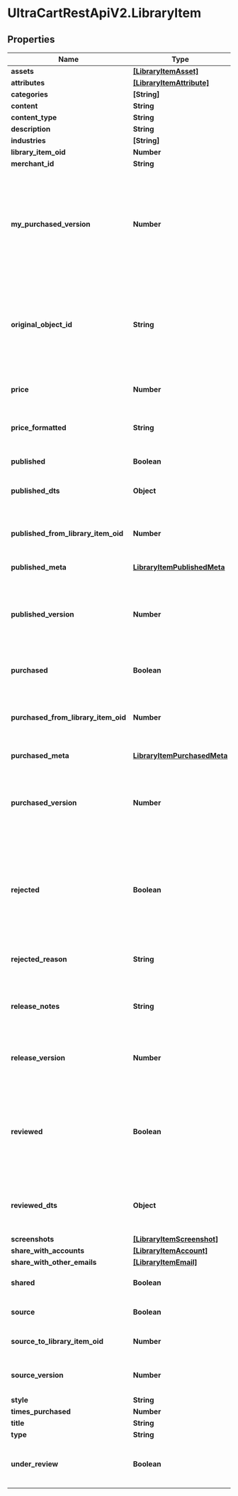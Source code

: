 # UltraCartRestApiV2.LibraryItem

## Properties
Name | Type | Description | Notes
------------ | ------------- | ------------- | -------------
**assets** | [**[LibraryItemAsset]**](LibraryItemAsset.md) |  | [optional] 
**attributes** | [**[LibraryItemAttribute]**](LibraryItemAttribute.md) |  | [optional] 
**categories** | **[String]** |  | [optional] 
**content** | **String** |  | [optional] 
**content_type** | **String** |  | [optional] 
**description** | **String** |  | [optional] 
**industries** | **[String]** |  | [optional] 
**library_item_oid** | **Number** |  | [optional] 
**merchant_id** | **String** |  | [optional] 
**my_purchased_version** | **Number** | If this is a public item and the merchant has already purchased it, this is their version.  If not yet purchased, this will be zero.  This value will only be populated during a searchPublicItems() call. | [optional] 
**original_object_id** | **String** | This id points to the original object that was added to the library. For flows and campaigns, this is a uuid string.  For upsells, it is an oid integer.  For transactional_emails, it is an email name. | [optional] 
**price** | **Number** | The price of the published item.  Null for any private library items. | [optional] 
**price_formatted** | **String** | The formatted price of the published item.  Null for any private library items. | [optional] 
**published** | **Boolean** | True if this library item is a published item (not source) | [optional] 
**published_dts** | **Object** | The timestamp of the last published version | [optional] 
**published_from_library_item_oid** | **Number** | The source item used to publish this item.  This allows for comparisons between source and published | [optional] 
**published_meta** | [**LibraryItemPublishedMeta**](LibraryItemPublishedMeta.md) |  | [optional] 
**published_version** | **Number** | The source version when this item was published.  This allows for out-of-date alerts to be shown when there is a difference between source and published | [optional] 
**purchased** | **Boolean** | True if this library item has been purchased | [optional] 
**purchased_from_library_item_oid** | **Number** | The published item that was purchased to make this item.  This allows for comparisons between published and purchased | [optional] 
**purchased_meta** | [**LibraryItemPurchasedMeta**](LibraryItemPurchasedMeta.md) |  | [optional] 
**purchased_version** | **Number** | The published version when this item was purchased.  This allows for out-of-date alerts to be shown when there is a difference between published and purchased | [optional] 
**rejected** | **Boolean** | Any published library reviewed by UltraCart staff for malicious or inappropriate content will have this flag set to true.  This is always false for non-published items | [optional] 
**rejected_reason** | **String** | Any rejected published item will have this field populated with the reason. | [optional] 
**release_notes** | **String** | Release notes specific to each published version and only appearing on public items. | [optional] 
**release_version** | **Number** | This counter records how many times a library item has been published.  This is used to show version history. | [optional] 
**reviewed** | **Boolean** | Any published library items must be reviewed by UltraCart staff for malicious content.  This flag shows the status of that review.  This is always false for non-published items | [optional] 
**reviewed_dts** | **Object** | This is the timestamp for a published items formal review by UltraCart staff for malicious content. | [optional] 
**screenshots** | [**[LibraryItemScreenshot]**](LibraryItemScreenshot.md) |  | [optional] 
**share_with_accounts** | [**[LibraryItemAccount]**](LibraryItemAccount.md) |  | [optional] 
**share_with_other_emails** | [**[LibraryItemEmail]**](LibraryItemEmail.md) |  | [optional] 
**shared** | **Boolean** | True if this item is shared from another merchant account | [optional] 
**source** | **Boolean** | True if this library item has been published | [optional] 
**source_to_library_item_oid** | **Number** | This oid points to the published library item, if there is one. | [optional] 
**source_version** | **Number** | The version of this item.  Increment every time the item is saved. | [optional] 
**style** | **String** |  | [optional] 
**times_purchased** | **Number** |  | [optional] 
**title** | **String** |  | [optional] 
**type** | **String** |  | [optional] 
**under_review** | **Boolean** | True if this library item was published but is awaiting review from UltraCart staff. | [optional] 


